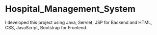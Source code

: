 # Hospital_Management_System
I developed this project using Java, Servlet, JSP for Backend and HTML, CSS, JavaScript, Bootstrap for Frontend.

